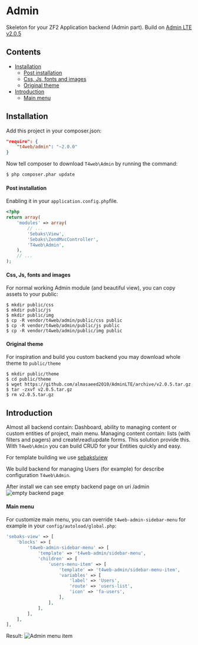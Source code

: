 # Admin

Skeleton for your ZF2 Application backend (Admin part). Build on [Admin LTE v2.0.5](https://github.com/almasaeed2010/AdminLTE)

## Contents
- [Installation](#instalation)
  - [Post installation](#post-installation)
  - [Css, Js, fonts and images](#css-js-fonts-and-images)
  - [Original theme](#original-theme)
- [Introduction](#introduction)
  - [Main menu](#main-menu)

## Installation

Add this project in your composer.json:

```json
"require": {
    "t4web/admin": "~2.0.0"
}
```

Now tell composer to download `T4web\Admin` by running the command:

```bash
$ php composer.phar update
```

#### Post installation

Enabling it in your `application.config.php`file.

```php
<?php
return array(
    'modules' => array(
        // ...
        'Sebaks\View',
        'Sebaks\ZendMvcController',
        'T4web\Admin',
    ),
    // ...
);
```

#### Css, Js, fonts and images

For normal working Admin module (and beautiful view), you can copy assets to your public:

```shell
$ mkdir public/css
$ mkdir public/js
$ mkdir public/img
$ cp -R vendor/t4web/admin/public/css public
$ cp -R vendor/t4web/admin/public/js public
$ cp -R vendor/t4web/admin/public/img public
```

#### Original theme

For inspiration and build you custom backend you may download whole theme to `public/theme`

```shell
$ mkdir public/theme
$ cd public/theme
$ wget https://github.com/almasaeed2010/AdminLTE/archive/v2.0.5.tar.gz
$ tar -zxvf v2.0.5.tar.gz
$ rm v2.0.5.tar.gz
```

## Introduction

Almost all backend contain: Dashboard, ability to managing content or custom entities of project, main menu. Managing
content contain: lists (with filters and pagers) and create\read\update forms. This solution provide this. With
`T4web\Admin` you can build CRUD for your Entities quickly and easy.

For template building we use [sebaks\view](https://github.com/sebaks/view)

We build backend for managing Users (for example) for describe configuration `T4web\Admin`.

After install we can see empty backend page on uri /admin
![empty backend page](http://teamforweb.com/var/admin-1.jpg)

#### Main menu

For customize main menu, you can override `t4web-admin-sidebar-menu` for example in your `config/autoload/global.php`:

```php
'sebaks-view' => [
    'blocks' => [
        't4web-admin-sidebar-menu' => [
            'template' => 't4web-admin/sidebar-menu',
            'children' => [
                'users-menu-item' => [
                    'template' => 't4web-admin/sidebar-menu-item',
                    'variables' => [
                        'label' => 'Users',
                        'route' => 'users-list',
                        'icon' => 'fa-users',
                    ],
                ],
            ],
        ],
    ],
],
```

Result:
![Admin menu item](http://teamforweb.com/var/admin-menu-item.jpg)